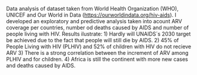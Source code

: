 Data analysis of dataset taken from World Health Organization (WHO), UNICEF and Our World in Data (https://ourworldindata.org/hiv-aids). I developed an exploratory and predictive analysis taken into acount ARV coverage per countries, number od deaths caused by AIDS and number of people living with HIV. Results ilustrate: 1) Hardly will UNAIDS´s 2030 target be achieved due to the fact that people will still die by AIDS. 2) 45% of People Living with HIV (PLHIV) and 52% of children with HIV do not recieve ARV 3) There is a strong correlation between the increment of ARV among PLHIV and for children. 4) Africa is still the continent with more new cases and deaths caused by AIDS.
